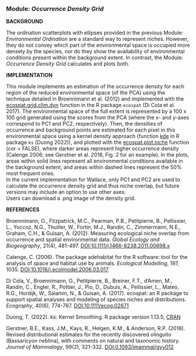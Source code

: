 ### **Module:** ***Occurrence Density Grid***

**BACKGROUND**

The ordination scatterplots with ellipses provided in the previous Module: *Environmental Ordination* are a standard way to represent niches. However, they do not convey which part of the environmental space is occupied more densely by the species, nor do they show the availability of environmental conditions present within the background extent. In contrast, the Module: *Occurrence Density Grid* calculates and plots both.

**IMPLEMENTATION**

This module implements an estimation of the occurrence density for each region of the reduced environmental space (of the PCA) using the technique detailed in Broennimann et al. (2012) and implemented with the <a href="https://www.rdocumentation.org/packages/ecospat/versions/3.3/topics/ecospat.grid.clim.dyn" target="_blank">ecospat.grid.clim.dyn</a> function in the R package `ecospat` (Di Cola et al. 2017). The environmental space of the full extent is represented by a 100 x 100 grid generated using the scores from the PCA (where the x- and y-axes correspond to PC1 and PC2, respectively). Then, the densities of occurrence and background points are estimated for each pixel in this environmental space using a kernel density approach (function <a href="https://rdrr.io/cran/ks/man/kde.html" target="_blank">kde</a> in R package `ks` (Duong 2022)), and plotted with the <a href="https://www.rdocumentation.org/packages/ecospat/versions/3.3/topics/ecospat.plot.niche" target="_blank">ecospat.plot.niche</a> function (cor = FALSE), where darker areas represent higher occurrence density (Calenge 2006; see Gerstner et al. 2018, Fig. 2 for an example). In the plots, areas within solid lines represent all environmental conditions available in the background extent, and areas within dashed lines represent the 50% most frequent ones.  
In the current implementation for Wallace, only PC1 and PC2 are used to calculate the occurrence density grid and thus niche overlap, but future versions may include an option to use other axes.  
Users can download a .png image of the density grid.

**REFERENCES**

Broennimann, O., Fitzpatrick, M.C., Pearman, P.B., Petitpierre, B., Pellissier, L., Yoccoz, N.G., Thuiller, W., Fortin, M.J., Randin, C., Zimmermann, N.E., Graham, C.H., & Guisan, A. (2012). Measuring ecological niche overlap from occurrence and spatial environmental data. *Global Ecology and Biogeography*, 21(4), 481-497. <a href="https://doi.org/10.1111/j.1466-8238.2011.00698.x" target="_blank">DOI:10.1111/j.1466-8238.2011.00698.x</a>  

Calenge, C. (2006). The package adehabitat for the R software: tool for the analysis of space and habitat use by animals. *Ecological Modelling*, 197, 1035. <a href="https://doi.org/10.1016/j.ecolmodel.2006.03.017" target="_blank">DOI:10.1016/j.ecolmodel.2006.03.017</a>  

Di Cola, V., Broennimann, O., Petitpierre, B., Breiner, F.T., d’Amen, M., Randin, C., Engler, R., Pottier, J., Pio, D., Dubuis, A., Pellissier, L., Mateo, R.G., Hordijk, W., Salamin, N., & Guisan, A. (2017). ecospat: an R package to support spatial analyses and modeling of species niches and distributions. *Ecography*, 40(6), 774-787. <a href="https://doi.org/10.1111/ecog.02671" target="_blank">DOI:10.1111/ecog.02671</a>  

Duong, T. (2022). ks: Kernel Smoothing. R package version 1.13.5, <a href="https://CRAN.R-project.org/package=ks" target="_blank">CRAN</a>  

Gerstner, B.E., Kass, J.M., Kays, R., Helgen, K.M., & Anderson, R.P. (2018). Revised distributional estimates for the recently discovered olinguito (Bassaricyon neblina), with comments on natural and taxonomic history. *Journal of Mammalogy*, 99(2), 321-332. <a href="https://doi.org/10.1093/jmammal/gyy012" target="_blank">DOI:0.1093/jmammal/gyy012</a>  
